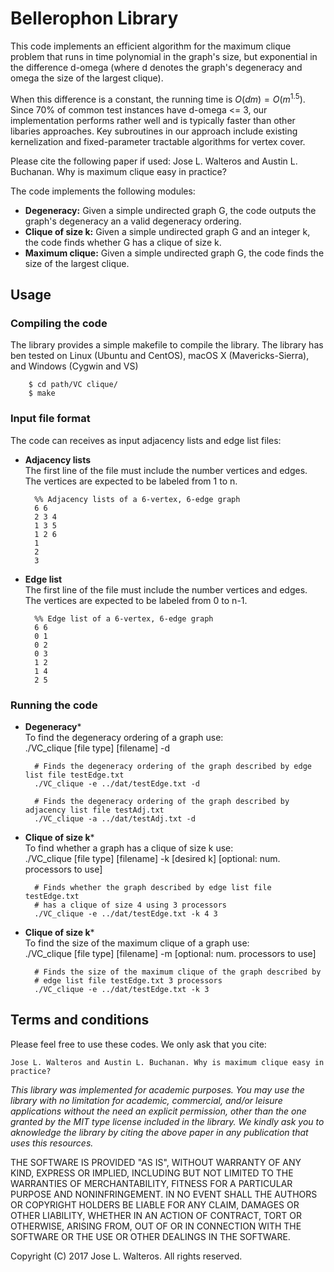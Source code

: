 Bellerophon Library
=====================================

This code implements an efficient algorithm for the maximum clique
problem that runs in time polynomial in the graph's size, but exponential
in the difference d-omega (where d denotes the graph's degeneracy and omega
the size of the largest clique).

When this difference is a constant, the running time is ${O}(dm)={O}(m^{1.5})$.
Since 70% of common test instances have d-omega <= 3, our implementation
performs rather well and is typically faster than other libaries approaches.
Key subroutines in our approach include existing kernelization and
fixed-parameter tractable algorithms for vertex cover.

Please cite the following paper if used:
Jose L. Walteros and Austin L. Buchanan. Why is maximum clique easy in practice?

The code implements the following modules:

* **Degeneracy:** Given a simple undirected graph G, the code outputs the graph's degeneracy an a valid degeneracy ordering.
* **Clique of size k:** Given a simple undirected graph G and an integer k, the code finds whether G has a clique of size k.
* **Maximum clique:** Given a simple undirected graph G, the code finds the size of the largest clique.


Usage
---------

### Compiling the code
The library provides a simple makefile to compile the library. The library has ben tested on Linux (Ubuntu and CentOS), macOS X (Mavericks-Sierra), and Windows (Cygwin and VS)  

		$ cd path/VC clique/
		$ make

### Input file format
The code can receives as input adjacency lists and edge list files:

* **Adjacency lists**  
The first line of the file must include the number vertices and edges. The vertices are expected to be labeled from 1 to n.

		%% Adjacency lists of a 6-vertex, 6-edge graph
		6 6
		2 3 4
		1 3 5
		1 2 6
		1
		2
		3


* **Edge list**  
The first line of the file must include the number vertices and edges. The vertices are expected to be labeled from 0 to n-1.

		%% Edge list of a 6-vertex, 6-edge graph
		6 6
		0 1
		0 2
		0 3
		1 2
		1 4
		2 5


### Running the code

* **Degeneracy***  
To find the degeneracy ordering of a graph use:  
./VC_clique [file type] [filename] -d

		# Finds the degeneracy ordering of the graph described by edge list file testEdge.txt
		./VC_clique -e ../dat/testEdge.txt -d

		# Finds the degeneracy ordering of the graph described by adjacency list file testAdj.txt
		./VC_clique -a ../dat/testAdj.txt -d

* **Clique of size k***  
To find whether a graph has a clique of size k use:  
./VC_clique [file type] [filename] -k [desired k] [optional: num. processors to use]

		# Finds whether the graph described by edge list file testEdge.txt
		# has a clique of size 4 using 3 processors
		./VC_clique -e ../dat/testEdge.txt -k 4 3

* **Clique of size k***  
To find the size of the maximum clique of a graph use:  
./VC_clique [file type] [filename] -m [optional: num. processors to use]

		# Finds the size of the maximum clique of the graph described by
		# edge list file testEdge.txt 3 processors
		./VC_clique -e ../dat/testEdge.txt -k 3

Terms and conditions
--------------------

Please feel free to use these codes. We only ask that you cite:  

	Jose L. Walteros and Austin L. Buchanan. Why is maximum clique easy in practice?

_This library was implemented for academic purposes. You may use the library with no limitation for academic, commercial, and/or leisure applications without the need an explicit permission, other than the one granted by the MIT type license included in the library. We kindly ask you to aknowledge the library by citing the above paper in any publication that uses this resources._

THE SOFTWARE IS PROVIDED "AS IS", WITHOUT WARRANTY OF ANY KIND, EXPRESS OR
IMPLIED, INCLUDING BUT NOT LIMITED TO THE WARRANTIES OF MERCHANTABILITY,
FITNESS FOR A PARTICULAR PURPOSE AND NONINFRINGEMENT. IN NO EVENT SHALL THE
AUTHORS OR COPYRIGHT HOLDERS BE LIABLE FOR ANY CLAIM, DAMAGES OR OTHER
LIABILITY, WHETHER IN AN ACTION OF CONTRACT, TORT OR OTHERWISE, ARISING FROM,
OUT OF OR IN CONNECTION WITH THE SOFTWARE OR THE USE OR OTHER DEALINGS IN THE
SOFTWARE.

Copyright (C) 2017 Jose L. Walteros. All rights reserved.
